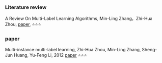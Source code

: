 ### Literature review

A Review On Multi-Label Learning Algorithms, Min-Ling Zhang，Zhi-Hua Zhou, [paper](http://ieeexplore.ieee.org/stamp/stamp.jsp?tp=&arnumber=6471714), :star::star::star:



### paper

Multi-instance multi-label learning, Zhi-Hua Zhou, Min-Ling Zhang, Sheng-Jun Huang, Yu-Feng Li, 2012 [paper](https://www.sciencedirect.com/science/article/pii/S0004370211001123) :star::star::star:



